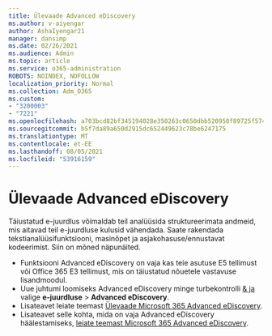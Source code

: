 ```yaml
---
title: Ülevaade Advanced eDiscovery
ms.author: v-aiyengar
author: AshaIyengar21
manager: dansimp
ms.date: 02/26/2021
ms.audience: Admin
ms.topic: article
ms.service: o365-administration
ROBOTS: NOINDEX, NOFOLLOW
localization_priority: Normal
ms.collection: Adm_O365
ms.custom:
- "3200003"
- "7221"
ms.openlocfilehash: a703bcd82bf345194028e350263c0650dbb520950f89725f57442c9c8c22035c
ms.sourcegitcommit: b5f7da89a650d2915dc652449623c78be6247175
ms.translationtype: MT
ms.contentlocale: et-EE
ms.lasthandoff: 08/05/2021
ms.locfileid: "53916159"
---
```

# <a name="overview-of-advanced-ediscovery"></a>Ülevaade Advanced eDiscovery

Täiustatud e-juurdlus võimaldab teil analüüsida struktureerimata andmeid, mis aitavad teil e-juurdluse kulusid vähendada. Saate rakendada tekstianalüüsifunktsiooni, masinõpet ja asjakohasuse/ennustavat kodeerimist. Siin on mõned näpunäited.

- Funktsiooni Advanced eDiscovery on vaja kas teie asutuse E5 tellimust või Office 365 E3 tellimust, mis on täiustatud nõuetele vastavuse lisandmoodul.
- Uue juhtumi loomiseks Advanced eDiscovery minge turbekontrolli [& ja](https://go.microsoft.com/fwlink/p/?linkid=2077143) valige **e-juurdluse**  >  **Advanced eDiscovery**.
- Lisateavet leiate teemast [Ülevaade Microsoft 365 Advanced eDiscovery](https://go.microsoft.com/fwlink/?linkid=2101588).
- Lisateavet selle kohta, mida on vaja Advanced eDiscovery häälestamiseks, [leiate teemast Microsoft 365 Advanced eDiscovery](https://go.microsoft.com/fwlink/?linkid=2122672).